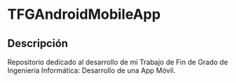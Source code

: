 # TFGAndroidMobileApp

## Descripción

Repositorio dedicado al desarrollo de mi Trabajo de Fin de Grado de Ingeniería Informática: Desarrollo de una App Móvil.
